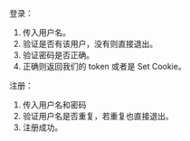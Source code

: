 登录：

1. 传入用户名。
2. 验证是否有该用户，没有则直接退出。
3. 验证密码是否正确。
4. 正确则返回我们的 token 或者是 Set Cookie。

注册：

1. 传入用户名和密码
2. 验证用户名是否重复，若重复也直接退出。
3. 注册成功。